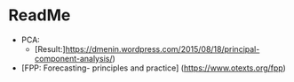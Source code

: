 ReadMe
===================

* PCA:
	* [Result:]https://dmenin.wordpress.com/2015/08/18/principal-component-analysis/)
* [FPP: Forecasting- principles and practice] (https://www.otexts.org/fpp)

 